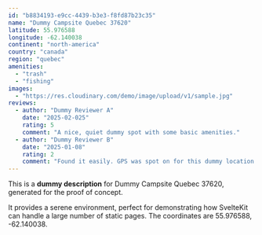 ```yaml
---
id: "b8834193-e9cc-4439-b3e3-f8fd87b23c35"
name: "Dummy Campsite Quebec 37620"
latitude: 55.976588
longitude: -62.140038
continent: "north-america"
country: "canada"
region: "quebec"
amenities:
  - "trash"
  - "fishing"
images:
  - "https://res.cloudinary.com/demo/image/upload/v1/sample.jpg"
reviews:
  - author: "Dummy Reviewer A"
    date: "2025-02-025"
    rating: 5
    comment: "A nice, quiet dummy spot with some basic amenities."
  - author: "Dummy Reviewer B"
    date: "2025-01-08"
    rating: 2
    comment: "Found it easily. GPS was spot on for this dummy location."
---
```


This is a **dummy description** for Dummy Campsite Quebec 37620, generated for the proof of concept.

It provides a serene environment, perfect for demonstrating how SvelteKit can handle a large number of static pages. The coordinates are 55.976588, -62.140038.

